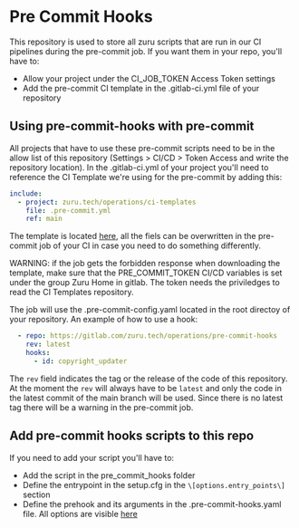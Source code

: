 # Pre Commit Hooks

This repository is used to store all zuru scripts that are run in our CI pipelines during the pre-commit job. If you want them in your repo, you'll have to:

- Allow your project under the CI_JOB_TOKEN Access Token settings
- Add the pre-commit CI template in the .gitlab-ci.yml file of your repository

## Using pre-commit-hooks with pre-commit

All projects that have to use these pre-commit scripts need to be in the allow list of this repository (Settings > CI/CD > Token Access and write the repository location).
In the .gitlab-ci.yml of your project you'll need to reference the CI Template we're using for the pre-commit by adding this:

```yaml
include:
  - project: zuru.tech/operations/ci-templates                             
    file: .pre-commit.yml   
    ref: main
```

The template is located [here](https://gitlab.com/zuru.tech/operations/ci-templates/-/blob/main/.pre-commit.yml?ref_type=heads), all the fiels can be overwritten in the pre-commit job of your CI in case you need to do something differently. 

WARNING: if the job gets the forbidden response when downloading the template, make sure that the PRE_COMMIT_TOKEN CI/CD variables is set under the group Zuru Home in gitlab. The token needs the priviledges to read the CI Templates repository.

The job will use the .pre-commit-config.yaml located in the root directoy of your repository. An example of how to use a hook:

```yaml
  - repo: https://gitlab.com/zuru.tech/operations/pre-commit-hooks
    rev: latest
    hooks:
      - id: copyright_updater
```

The `rev` field indicates the tag or the release of the code of this repository. At the moment the `rev` will always have to be `latest` and only the code in the latest commit of the main branch will be used. Since there is no latest tag there will be a warning in the pre-commit job.

## Add pre-commit hooks scripts to this repo

If you need to add your script you'll have to:

- Add the script in the pre_commit_hooks folder
- Define the entrypoint in the setup.cfg in the `\[options.entry_points\]` section
- Define the prehook and its arguments in the .pre-commit-hooks.yaml file. All options are visible [here](https://pre-commit.com/#new-hooks)
